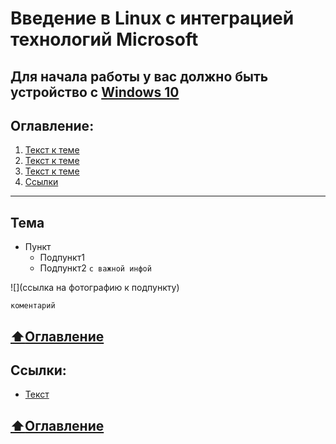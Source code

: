 # Введение в Linux с интеграцией технологий Microsoft
**Для начала работы у вас должно быть устройство с [Windows 10](https://www.microsoft.com/ru-ru/software-download/windows10)**
---
## Оглавление:
1) [Текст к теме](#Тема)
2) [Текст к теме](#Тема)
3) [Текст к теме](#Тема)
4) [Ссылки](#Ссылки-которые-могут-пригодиться)
---
## Тема
* Пункт
  * Подпункт1
  * Подпункт2 ```с важной инфой```

![](ссылка на фотографию к подпункту)
```
коментарий
```
   
[:arrow_up:Оглавление](#Оглавление)
---
## Ссылки:
* [Текст](ссылка)

[:arrow_up:Оглавление](#Оглавление)
---
